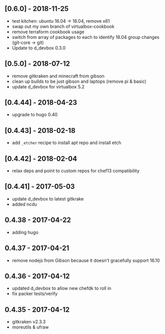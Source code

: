 ## [0.6.0] - 2018-11-25
- test kitchen: ubuntu 16.04 -> 18.04, remove x61 
- swap out my own branch of virtualbox-cookbook 
- remove terraform cookbook usage
- switch from array of packages to each to identify 18.04 group changes (git-core -> git)
- Update to d\_devbox 0.3.0


## [0.5.0] - 2018-07-12
- remove gitkraken and minecraft from gibson
- clean up builds to be just gibson and laptops (remove pi & basic)
- update d\_devbox for virtualbox 5.2

## [0.4.44] - 2018-04-23
- upgrade to hugo 0.40

## [0.4.43] - 2018-02-18
- add `_etcher` recipe to install apt repo and install etch

## [0.4.42] - 2018-02-04
- relax deps and point to custom repos for chef13 compatibility

## [0.4.41] - 2017-05-03
- update d\_devbox to latest gitkrake
- added ncdu

## 0.4.38 - 2017-04-22
- adding hugo

## 0.4.37 - 2017-04-21
- remove nodejs from Gibson because it doesn't gracefully support 16.10

## 0.4.36 - 2017-04-12
- updated d\_devbox to allow new chefdk to roll in
- fix packer tests/verify

## 0.4.35 - 2017-04-12
- gitkraken v2.3.3
- moreutils & ufraw
